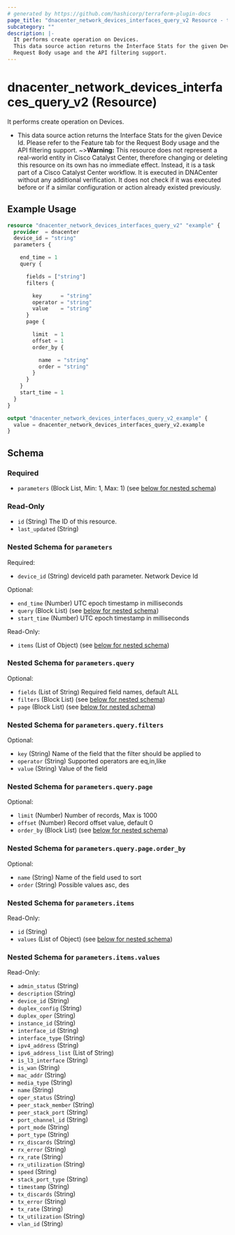 ```yaml
---
# generated by https://github.com/hashicorp/terraform-plugin-docs
page_title: "dnacenter_network_devices_interfaces_query_v2 Resource - terraform-provider-dnacenter"
subcategory: ""
description: |-
  It performs create operation on Devices.
  This data source action returns the Interface Stats for the given Device Id. Please refer to the Feature tab for the
  Request Body usage and the API filtering support.
---
```


# dnacenter_network_devices_interfaces_query_v2 (Resource)

It performs create operation on Devices.

- This data source action returns the Interface Stats for the given Device Id. Please refer to the Feature tab for the
Request Body usage and the API filtering support.
~>**Warning:**
This resource does not represent a real-world entity in Cisco Catalyst Center, therefore changing or deleting this resource on its own has no immediate effect.
Instead, it is a task part of a Cisco Catalyst Center workflow. It is executed in DNACenter without any additional verification. It does not check if it was executed before or if a similar configuration or action already existed previously.

## Example Usage

```terraform
resource "dnacenter_network_devices_interfaces_query_v2" "example" {
  provider  = dnacenter
  device_id = "string"
  parameters {

    end_time = 1
    query {

      fields = ["string"]
      filters {

        key      = "string"
        operator = "string"
        value    = "string"
      }
      page {

        limit  = 1
        offset = 1
        order_by {

          name  = "string"
          order = "string"
        }
      }
    }
    start_time = 1
  }
}

output "dnacenter_network_devices_interfaces_query_v2_example" {
  value = dnacenter_network_devices_interfaces_query_v2.example
}
```

<!-- schema generated by tfplugindocs -->
## Schema

### Required

- `parameters` (Block List, Min: 1, Max: 1) (see [below for nested schema](#nestedblock--parameters))

### Read-Only

- `id` (String) The ID of this resource.
- `last_updated` (String)

<a id="nestedblock--parameters"></a>
### Nested Schema for `parameters`

Required:

- `device_id` (String) deviceId path parameter. Network Device Id

Optional:

- `end_time` (Number) UTC epoch timestamp in milliseconds
- `query` (Block List) (see [below for nested schema](#nestedblock--parameters--query))
- `start_time` (Number) UTC epoch timestamp in milliseconds

Read-Only:

- `items` (List of Object) (see [below for nested schema](#nestedatt--parameters--items))

<a id="nestedblock--parameters--query"></a>
### Nested Schema for `parameters.query`

Optional:

- `fields` (List of String) Required field names, default ALL
- `filters` (Block List) (see [below for nested schema](#nestedblock--parameters--query--filters))
- `page` (Block List) (see [below for nested schema](#nestedblock--parameters--query--page))

<a id="nestedblock--parameters--query--filters"></a>
### Nested Schema for `parameters.query.filters`

Optional:

- `key` (String) Name of the field that the filter should be applied to
- `operator` (String) Supported operators are eq,in,like
- `value` (String) Value of the field


<a id="nestedblock--parameters--query--page"></a>
### Nested Schema for `parameters.query.page`

Optional:

- `limit` (Number) Number of records, Max is 1000
- `offset` (Number) Record offset value, default 0
- `order_by` (Block List) (see [below for nested schema](#nestedblock--parameters--query--page--order_by))

<a id="nestedblock--parameters--query--page--order_by"></a>
### Nested Schema for `parameters.query.page.order_by`

Optional:

- `name` (String) Name of the field used to sort
- `order` (String) Possible values asc, des




<a id="nestedatt--parameters--items"></a>
### Nested Schema for `parameters.items`

Read-Only:

- `id` (String)
- `values` (List of Object) (see [below for nested schema](#nestedobjatt--parameters--items--values))

<a id="nestedobjatt--parameters--items--values"></a>
### Nested Schema for `parameters.items.values`

Read-Only:

- `admin_status` (String)
- `description` (String)
- `device_id` (String)
- `duplex_config` (String)
- `duplex_oper` (String)
- `instance_id` (String)
- `interface_id` (String)
- `interface_type` (String)
- `ipv4_address` (String)
- `ipv6_address_list` (List of String)
- `is_l3_interface` (String)
- `is_wan` (String)
- `mac_addr` (String)
- `media_type` (String)
- `name` (String)
- `oper_status` (String)
- `peer_stack_member` (String)
- `peer_stack_port` (String)
- `port_channel_id` (String)
- `port_mode` (String)
- `port_type` (String)
- `rx_discards` (String)
- `rx_error` (String)
- `rx_rate` (String)
- `rx_utilization` (String)
- `speed` (String)
- `stack_port_type` (String)
- `timestamp` (String)
- `tx_discards` (String)
- `tx_error` (String)
- `tx_rate` (String)
- `tx_utilization` (String)
- `vlan_id` (String)
